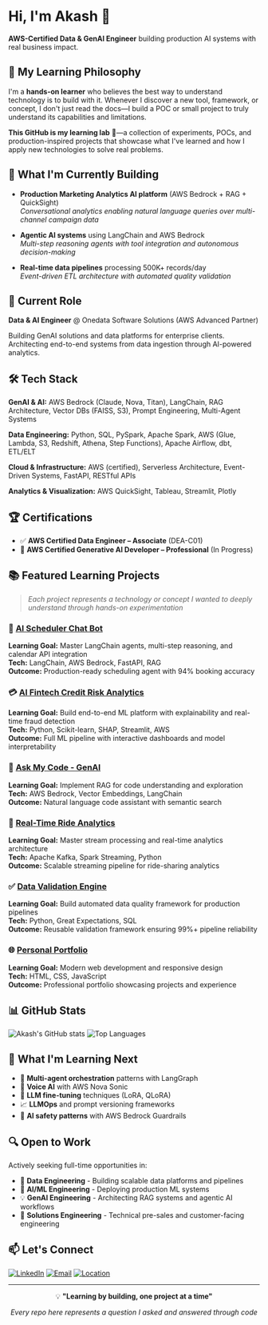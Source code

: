 # Hi, I'm Akash 👋

**AWS-Certified Data & GenAI Engineer** building production AI systems with real business impact.

## 🧠 My Learning Philosophy

I'm a **hands-on learner** who believes the best way to understand technology is to build with it. Whenever I discover a new tool, framework, or concept, I don't just read the docs—I build a POC or small project to truly understand its capabilities and limitations. 

**This GitHub is my learning lab** 🔬—a collection of experiments, POCs, and production-inspired projects that showcase what I've learned and how I apply new technologies to solve real problems.

## 🚀 What I'm Currently Building

- **Production Marketing Analytics AI platform** (AWS Bedrock + RAG + QuickSight)  
  *Conversational analytics enabling natural language queries over multi-channel campaign data*

- **Agentic AI systems** using LangChain and AWS Bedrock  
  *Multi-step reasoning agents with tool integration and autonomous decision-making*

- **Real-time data pipelines** processing 500K+ records/day  
  *Event-driven ETL architecture with automated quality validation*

## 💼 Current Role

**Data & AI Engineer** @ Onedata Software Solutions (AWS Advanced Partner)

Building GenAI solutions and data platforms for enterprise clients. Architecting end-to-end systems from data ingestion through AI-powered analytics.

## 🛠️ Tech Stack

**GenAI & AI:** AWS Bedrock (Claude, Nova, Titan), LangChain, RAG Architecture, Vector DBs (FAISS, S3), Prompt Engineering, Multi-Agent Systems  

**Data Engineering:** Python, SQL, PySpark, Apache Spark, AWS (Glue, Lambda, S3, Redshift, Athena, Step Functions), Apache Airflow, dbt, ETL/ELT  

**Cloud & Infrastructure:** AWS (certified), Serverless Architecture, Event-Driven Systems, FastAPI, RESTful APIs  

**Analytics & Visualization:** AWS QuickSight, Tableau, Streamlit, Plotly

## 🏆 Certifications

- ✅ **AWS Certified Data Engineer – Associate** (DEA-C01)
- 🔄 **AWS Certified Generative AI Developer – Professional** (In Progress)

## 📚 Featured Learning Projects

> *Each project represents a technology or concept I wanted to deeply understand through hands-on experimentation*

### 🤖 [AI Scheduler Chat Bot](https://github.com/akashs101199/Ai-Scheduler-Chat-Bot)
**Learning Goal:** Master LangChain agents, multi-step reasoning, and calendar API integration  
**Tech:** LangChain, AWS Bedrock, FastAPI, RAG  
**Outcome:** Production-ready scheduling agent with 94% booking accuracy

### 💳 [AI Fintech Credit Risk Analytics](https://github.com/akashs101199/ai-fintech-credit-risk-DataAnalytics)
**Learning Goal:** Build end-to-end ML platform with explainability and real-time fraud detection  
**Tech:** Python, Scikit-learn, SHAP, Streamlit, AWS  
**Outcome:** Full ML pipeline with interactive dashboards and model interpretability

### 💬 [Ask My Code - GenAI](https://github.com/akashs101199/ask-my-code-gen-ai)
**Learning Goal:** Implement RAG for code understanding and exploration  
**Tech:** AWS Bedrock, Vector Embeddings, LangChain  
**Outcome:** Natural language code assistant with semantic search

### 🚗 [Real-Time Ride Analytics](https://github.com/akashs101199/real-time-ride-analytics)
**Learning Goal:** Master stream processing and real-time analytics architecture  
**Tech:** Apache Kafka, Spark Streaming, Python  
**Outcome:** Scalable streaming pipeline for ride-sharing analytics

### ✅ [Data Validation Engine](https://github.com/akashs101199/data-validation-engine)
**Learning Goal:** Build automated data quality framework for production pipelines  
**Tech:** Python, Great Expectations, SQL  
**Outcome:** Reusable validation framework ensuring 99%+ pipeline reliability

### 🌐 [Personal Portfolio](https://github.com/akashs101199/personal_portfolio)
**Learning Goal:** Modern web development and responsive design  
**Tech:** HTML, CSS, JavaScript  
**Outcome:** Professional portfolio showcasing projects and experience

## 📊 GitHub Stats

![Akash's GitHub stats](https://github-readme-stats.vercel.app/api?username=akashs101199&show_icons=true&theme=tokyonight&hide_border=true)
![Top Languages](https://github-readme-stats.vercel.app/api/top-langs/?username=akashs101199&layout=compact&theme=tokyonight&hide_border=true)

## 🎯 What I'm Learning Next

- 🧪 **Multi-agent orchestration** patterns with LangGraph
- 🎤 **Voice AI** with AWS Nova Sonic
- 🔧 **LLM fine-tuning** techniques (LoRA, QLoRA)
- 📈 **LLMOps** and prompt versioning frameworks
- 🔐 **AI safety patterns** with AWS Bedrock Guardrails

## 🔍 Open to Work

Actively seeking full-time opportunities in:
- 🎯 **Data Engineering** - Building scalable data platforms and pipelines
- 🤖 **AI/ML Engineering** - Deploying production ML systems
- 💡 **GenAI Engineering** - Architecting RAG systems and agentic AI workflows
- 🚀 **Solutions Engineering** - Technical pre-sales and customer-facing engineering

## 📫 Let's Connect

[![LinkedIn](https://img.shields.io/badge/LinkedIn-0077B5?style=for-the-badge&logo=linkedin&logoColor=white)](https://www.linkedin.com/in/akash101199/)
[![Email](https://img.shields.io/badge/Email-D14836?style=for-the-badge&logo=gmail&logoColor=white)](mailto:akashs101199@gmail.com)
[![Location](https://img.shields.io/badge/Location-Cary%2C%20NC-blue?style=for-the-badge&logo=google-maps&logoColor=white)](https://www.google.com/maps/place/Cary,+NC)

---

<div align="center">
  
💡 **"Learning by building, one project at a time"**

*Every repo here represents a question I asked and answered through code*

</div>
